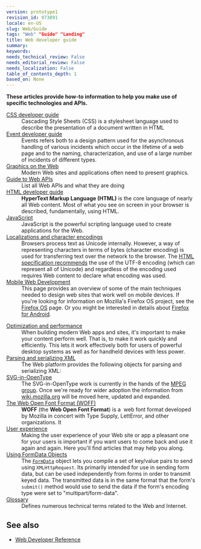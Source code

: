 ```yaml
---
version: prototype1
revision_id: 973891
locale: en-US
slug: Web/Guide
tags: "Web" "Guide" "Landing"
title: Web developer guide
summary: 
keywords: 
needs_technical_review: False
needs_editorial_review: False
needs_localization: False
table_of_contents_depth: 1
based_on: None
---
```

<p><strong>These articles provide how-to information to help you make use of specific technologies and APIs.</strong></p>

<div>
<div>
<div class="row topicpage-table">
<div class="section">
<dl>
 <dt class="landingPageList"><a href="https://developer.mozilla.org/en-US/docs/Web/Guide/CSS">CSS developer guide</a></dt>
 <dd class="landingPageList">Cascading Style Sheets (CSS) is a stylesheet language used to describe the presentation of a document written in HTML</dd>
 <dt class="landingPageList"><a href="https://developer.mozilla.org/en-US/docs/Web/Guide/Events">Event developer guide</a></dt>
 <dd class="landingPageList">Events refers both to a design pattern used for the asynchronous handling of various incidents which occur in the lifetime of a web page and to the naming, characterization, and use of a large number of incidents of different types.</dd>
 <dt class="landingPageList"><a href="https://developer.mozilla.org/en-US/docs/Web/Guide/Graphics">Graphics on the Web</a></dt>
 <dd class="landingPageList">Modern Web sites and applications often need to present graphics.</dd>
 <dt class="landingPageList"><a href="https://developer.mozilla.org/en-US/docs/Web/Guide/API">Guide to Web APIs</a></dt>
 <dd class="landingPageList">List all Web APIs and what they are doing</dd>
 <dt class="landingPageList"><a href="https://developer.mozilla.org/en-US/docs/Web/Guide/HTML">HTML developer guide</a></dt>
 <dd class="landingPageList"><strong>HyperText Markup Language (HTML)</strong> is the core language of nearly all Web content. Most of what you see on screen in your browser is described, fundamentally, using HTML.</dd>
 <dt><a href="https://developer.mozilla.org/en-US/docs/JavaScript" title="/en-US/docs/JavaScript">JavaScript</a></dt>
 <dd>JavaScript is the powerful scripting language used to create applications for the Web.</dd>
 <dt class="landingPageList"><a href="https://developer.mozilla.org/en-US/docs/Localizations_and_character_encodings">Localizations and character encodings</a></dt>
 <dd class="landingPageList">Browsers process text as Unicode internally. However, a way of representing characters in terms of bytes (character encoding) is used for transferring text over the network to the browser. The <a class="external external-icon" href="http://www.whatwg.org/specs/web-apps/current-work/multipage/semantics.html#charset" title="http://www.whatwg.org/specs/web-apps/current-work/multipage/semantics.html#charset">HTML specification recommends</a> the use of the UTF-8 encoding (which can represent all of Unicode) and regardless of the encoding used requires Web content to declare what encoding was used.</dd>
 <dt class="landingPageList"><a href="https://developer.mozilla.org/en-US/docs/Web/Guide/Mobile">Mobile Web Development</a></dt>
 <dd class="landingPageList">This page provides an overview of some of the main techniques needed to design web sites that work well on mobile devices. If you're looking for information on Mozilla's Firefox OS project, see the <a href="https://developer.mozilla.org/en/Mozilla/Firefox_OS" title="Boot to Gecko">Firefox OS</a> page. Or you might be interested in details about <a href="https://developer.mozilla.org/en/Mozilla/Firefox_for_Android" title="Firefox for Android">Firefox for Android</a>.</dd>
</dl>

<dl>
</dl>
</div>

<div class="section">
<dl>
 <dt class="landingPageList"><a href="https://developer.mozilla.org/en-US/docs/Web/Guide/Performance">Optimization and performance</a></dt>
 <dd class="landingPageList">When building modern Web apps and sites, it's important to make your content perform well. That is, to make it work quickly and efficiently. This lets it work effectively both for users of powerful desktop systems as well as for handheld devices with less power.</dd>
 <dt class="landingPageList"><a href="https://developer.mozilla.org/en-US/docs/Web/Guide/Parsing_and_serializing_XML">Parsing and serializing XML</a></dt>
 <dd class="landingPageList">The Web platform provides the following objects for parsing and serializing XML:</dd>
 <dt class="landingPageList"><a href="https://developer.mozilla.org/en-US/docs/Web/Guide/SVG-in-OpenType">SVG-in-OpenType</a></dt>
 <dd class="landingPageList">The SVG-in-OpenType work is currently in the hands of the <a class="external external-icon" href="http://mpeg.chiariglione.org/">MPEG group</a>. Once we're ready for wider adoption the information from <a class="external external-icon" href="https://wiki.mozilla.org/SVGOpenTypeFonts">wiki.mozilla.org</a> will be moved here, updated and expanded.</dd>
 <dt class="landingPageList"><a href="https://developer.mozilla.org/en-US/docs/Web/Guide/WOFF">The Web Open Font Format (WOFF)</a></dt>
 <dd class="landingPageList"><strong>WOFF</strong>&nbsp;(the <strong>Web Open Font Format</strong>) is a&nbsp; web font format developed by Mozilla in concert with Type Supply, LettError, and other organizations. It</dd>
 <dt class="landingPageList"><a href="https://developer.mozilla.org/en-US/docs/Web/Guide/User_experience">User experience</a></dt>
 <dd class="landingPageList">Making the user experience of your Web site or app a pleasant one for your users is important if you want users to come back and use it again and again. Here you'll find articles that may help you along.</dd>
 <dt class="landingPageList"><a href="https://developer.mozilla.org/en-US/docs/Web/Guide/Using_FormData_Objects">Using FormData Objects</a></dt>
 <dd class="landingPageList">The <a href="https://developer.mozilla.org/en/DOM/XMLHttpRequest/FormData" title="en/DOM/XMLHttpRequest/FormData"><code>FormData</code></a> object lets you compile a set of key/value pairs to send using <code>XMLHttpRequest</code>. Its primarily intended for use in sending form data, but can be used independently from forms in order to transmit keyed data. The transmitted data is in the same format that the form's <code>submit()</code> method would use to send the data if the form's encoding type were set to "multipart/form-data".</dd>
 <dt class="landingPageList"><a href="/en-US/docs/Glossary">Glossary</a></dt>
 <dd class="landingPageList">Defines numerous technical terms related to the Web and Internet.</dd>
</dl>
</div>
</div>
</div>
</div>

<h2 id="See_also">See also</h2>

<ul>
 <li><a href="/en-US/docs/Web/Reference" title="/en-US/docs/Web/Reference">Web Developer Reference</a></li>
</ul>

